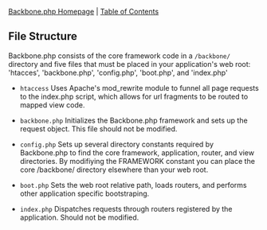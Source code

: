 [Backbone.php Homepage](https://github.com/jamesatracy/Backbone.php) | [Table of Contents](toc.md)

## File Structure

Backbone.php consists of the core framework code in a `/backbone/` directory and five files that must be placed in your application's web root: 'htacces', 'backbone.php', 'config.php', 'boot.php', and 'index.php'

* `htaccess` Uses Apache's mod_rewrite module to funnel all page requests to the index.php script, which allows for url fragments to be routed to mapped view code.

* `backbone.php` Initializes the Backbone.php framework and sets up the request object. This file should not be modified.

* `config.php` Sets up several directory constants required by Backbone.php to find the core framework, application, router, and view directories. By modifiying the FRAMEWORK constant you can place the core /backbone/ directory elsewhere than your web root.

* `boot.php` Sets the web root relative path, loads routers, and performs other application specific bootstraping.

* `index.php` Dispatches requests through routers registered by the application. Should not be modified.
